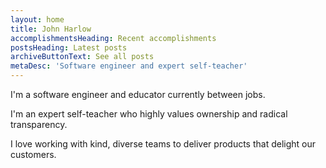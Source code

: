 ```yaml
---
layout: home
title: John Harlow
accomplishmentsHeading: Recent accomplishments
postsHeading: Latest posts
archiveButtonText: See all posts
metaDesc: 'Software engineer and expert self-teacher'
---
```


I'm a software engineer and educator currently between jobs.

I'm an expert self-teacher who highly values ownership and radical transparency.

I love working with kind, diverse teams to deliver products that delight our customers.
